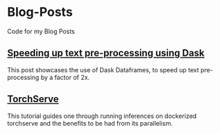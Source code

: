 # Blog-Posts
Code for my Blog Posts

## [Speeding up text pre-processing using Dask](https://github.com/xssChauhan/Blog-Posts/blob/master/dask-text-processing/Dask%20Text%20Processing.ipynb)

This post showcases the use of Dask Dataframes, to speed up text pre-processing by a factor of 2x.

## [TorchServe](https://github.com/xssChauhan/Blog-Posts/tree/master/torchserve)
This tutorial guides one through running inferences on dockerized torchserve and the benefits to be had from its parallelism.